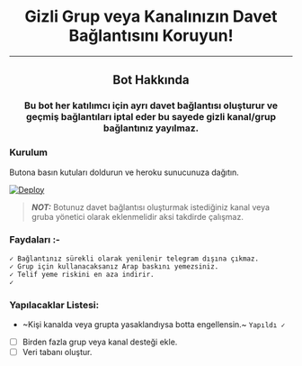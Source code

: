 <h1 align="center">Gizli Grup veya Kanalınızın Davet Bağlantısını Koruyun!</h1>
<hr>
<h2 align="center">Bot Hakkında</h2>
<h3 align="center">Bu bot her katılımcı için ayrı davet bağlantısı oluşturur ve geçmiş bağlantıları iptal eder bu sayede gizli kanal/grup bağlantınız yayılmaz.</h3>

### Kurulum

Butona basın kutuları doldurun ve heroku sunucunuza dağıtın.

[![Deploy](https://www.herokucdn.com/deploy/button.svg)](https://heroku.com/deploy)

> **_NOT:_**  Botunuz davet bağlantısı oluşturmak istediğiniz kanal veya gruba yönetici olarak eklenmelidir aksi takdirde çalışmaz.

### Faydaları :-
    ✓ Bağlantınız sürekli olarak yenilenir telegram dışına çıkmaz.
    ✓ Grup için kullanacaksanız Arap baskını yemezsiniz.
    ✓ Telif yeme riskini en aza indirir.
    ✓
    
### Yapılacaklar Listesi:
-   ~Kişi kanalda veya grupta yasaklandıysa botta engellensin.~ `Yapıldı ✓`
-   [ ] Birden fazla grup veya kanal desteği ekle.
-   [ ] Veri tabanı oluştur.
